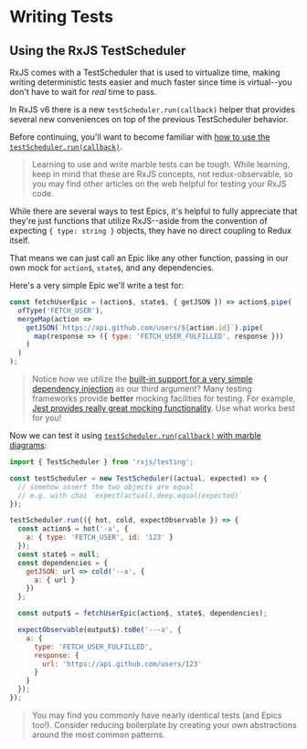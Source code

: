 # Writing Tests

## Using the RxJS TestScheduler

RxJS comes with a TestScheduler that is used to virtualize time, making writing deterministic tests easier and much faster since time is virtual--you don't have to wait for _real_ time to pass.

In RxJS v6 there is a new `testScheduler.run(callback)` helper that provides several new conveniences on top of the previous TestScheduler behavior.

Before continuing, you'll want to become familiar with [how to use the `testScheduler.run(callback)`](https://github.com/ReactiveX/rxjs/blob/master/docs_app/content/guide/testing/marble-testing.md).

> Learning to use and write marble tests can be tough. While learning, keep in mind that these are RxJS concepts, not redux-observable, so you may find other articles on the web helpful for testing your RxJS code.

While there are several ways to test Epics, it's helpful to fully appreciate that they're just functions that utilize RxJS--aside from the convention of expecting `{ type: string }` objects, they have no direct coupling to Redux itself.

That means we can just call an Epic like any other function, passing in our own mock for `action$`, `state$`, and any dependencies.

Here's a very simple Epic we'll write a test for:

```js
const fetchUserEpic = (action$, state$, { getJSON }) => action$.pipe(
  ofType('FETCH_USER'),
  mergeMap(action =>
    getJSON(`https://api.github.com/users/${action.id}`).pipe(
      map(response => ({ type: 'FETCH_USER_FULFILLED', response }))
    )
  )
);
```

> Notice how we utilize the [built-in support for a very simple dependency injection](https://redux-observable.js.org/docs/recipes/InjectingDependenciesIntoEpics.html) as our third argument? Many testing frameworks provide **better** mocking facilities for testing. For example, [Jest provides really great mocking functionality](http://jestjs.io/docs/en/manual-mocks.html). Use what works best for you!

Now we can test it using [`testScheduler.run(callback)` with marble diagrams](https://github.com/ReactiveX/rxjs/blob/master/docs_app/content/guide/testing/marble-testing.md):

```js
import { TestScheduler } from 'rxjs/testing';

const testScheduler = new TestScheduler((actual, expected) => {
  // somehow assert the two objects are equal
  // e.g. with chai `expect(actual).deep.equal(expected)`
});

testScheduler.run(({ hot, cold, expectObservable }) => {
  const action$ = hot('-a', {
    a: { type: 'FETCH_USER', id: '123' }
  });
  const state$ = null;
  const dependencies = {
    getJSON: url => cold('--a', {
      a: { url }
    })
  };

  const output$ = fetchUserEpic(action$, state$, dependencies);

  expectObservable(output$).toBe('---a', {
    a: {
      type: 'FETCH_USER_FULFILLED',
      response: {
        url: 'https://api.github.com/users/123'
      }
    }
  });
});
```

> You may find you commonly have nearly identical tests (and Epics too!). Consider reducing boilerplate by creating your own abstractions around the most common patterns.
